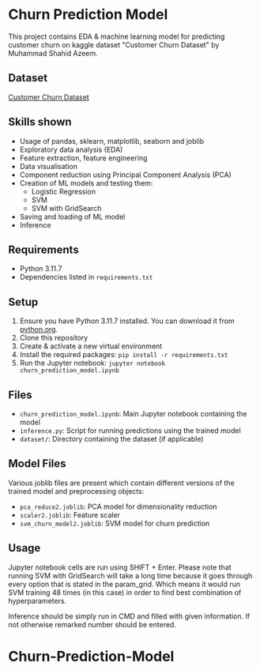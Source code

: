 # Churn Prediction Model

This project contains EDA & machine learning model for predicting customer churn on kaggle dataset "Customer Churn Dataset" by Muhammad Shahid Azeem.

## Dataset

[Customer Churn Dataset](https://www.kaggle.com/datasets/muhammadshahidazeem/customer-churn-dataset)

## Skills shown

- Usage of pandas, sklearn, matplotlib, seaborn and joblib
- Exploratory data analysis (EDA)
- Feature extraction, feature engineering
- Data visualisation
- Component reduction using Principal Component Analysis (PCA)
- Creation of ML models and testing them:
  - Logistic Regression
  - SVM
  - SVM with GridSearch
- Saving and loading of ML model
- Inference

## Requirements

- Python 3.11.7
- Dependencies listed in `requirements.txt`

## Setup

1. Ensure you have Python 3.11.7 installed. You can download it from [python.org](https://www.python.org/downloads/).
2. Clone this repository
3. Create & activate a new virtual environment
4. Install the required packages: `pip install -r requirements.txt`
5. Run the Jupyter notebook: `jupyter notebook churn_prediction_model.ipynb`

## Files

- `churn_prediction_model.ipynb`: Main Jupyter notebook containing the model
- `inference.py`: Script for running predictions using the trained model
- `dataset/`: Directory containing the dataset (if applicable)

## Model Files

Various joblib files are present which contain different versions of the trained model and preprocessing objects:

- `pca_reduce2.joblib`: PCA model for dimensionality reduction
- `scaler2.joblib`: Feature scaler
- `svm_churn_model2.joblib`: SVM model for churn prediction

## Usage

Jupyter notebook cells are run using SHIFT + Enter. Please note that running SVM with GridSearch will take a long time because it goes through every option that is stated in the param_grid. Which means it would run SVM training 48 times (in this case) in order to find best combination of hyperparameters. 

Inference should be simply run in CMD and filled with given information. If not otherwise remarked number should be entered.

# Churn-Prediction-Model